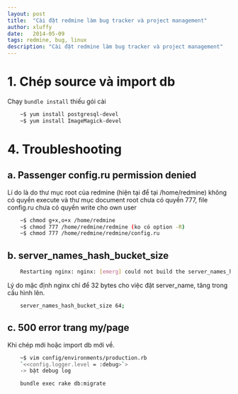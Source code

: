 ```yaml
---
layout: post
title:  "Cài đặt redmine làm bug tracker và project management"
author: xluffy
date:   2014-05-09
tags: redmine, bug, linux
description: "Cài đặt redmine làm bug tracker và project management"
---
```


# 1. Chép source và import db

Chạy `bundle install` thiếu gói cài

```bash
	~$ yum install postgresql-devel	
	~$ yum install ImageMagick-devel
```

# 4. Troubleshooting

## a. Passenger config.ru permission denied

Lí do là do thư mục root của redmine (hiện tại để tại /home/redmine) không có quyền execute và thư mục document root chưa có quyền 777, file config.ru chưa có quyền write cho own user

```bash
	~$ chmod g+x,o+x /home/redmine
	~$ chmod 777 /home/redmine/redmine (ko có option -R)
	~$ chmod 777 /home/redmine/redmine/config.ru
```

## b. server\_names\_hash\_bucket\_size

```bash
	Restarting nginx: nginx: [emerg] could not build the server_names_hash, you should increase server_names_hash_bucket_size: 32
```
Lý do mặc định nginx chỉ để 32 bytes cho việc đặt server_name, tăng trong cấu hình lên.

```bash
	server_names_hash_bucket_size 64;
```

## c. 500 error trang my/page

Khi chép mới hoặc import db mới về.
	
```bash	
	~$ vim config/environments/production.rb
	`<<config.logger.level = :debug>`>
	-> bật debug log
```

```bash
	bundle exec rake db:migrate
```

